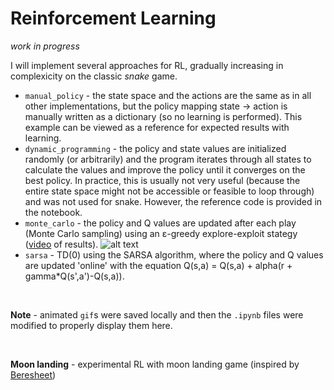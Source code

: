 # Reinforcement Learning

_work in progress_

I will implement several approaches for RL, gradually increasing in complexicity on the classic _snake_ game.

* `manual_policy` - the state space and the actions are the same as in all other implementations, but the policy mapping state &rarr; action is manually written as a dictionary (so no learning is performed). This example can be viewed as a reference for expected results with learning.  
* `dynamic_programming` - the policy and state values are initialized randomly (or arbitrarily) and the program iterates through all states to calculate the values and improve the policy until it converges on the best policy. In practice, this is usually not very useful (because the entire state space might not be accessible or feasible to loop through) and was not used for snake. However, the reference code is provided in the notebook.  
* `monte_carlo` - the policy and Q values are updated after each play (Monte Carlo sampling) using an ε-greedy explore-exploit stategy ([video](https://www.youtube.com/watch?v=l0sFUU7vScA) of results). 
![alt text](https://github.com/ralhadeff/machine-learning-tools/blob/master/ReinforcementLearning/animations/monte_carlo.gif "RL example (Monte Carlo)")
* `sarsa` - TD(0) using the SARSA algorithm, where the policy and Q values are updated 'online' with the equation Q(s,a) = Q(s,a) + alpha(r + gamma*Q(s',a')-Q(s,a)).
  
    
      
<br>  

**Note** - animated `gif`s were saved locally and then the `.ipynb` files were modified to properly display them here.

<br>

**Moon landing** - experimental RL with moon landing game (inspired by [Beresheet](https://en.wikipedia.org/wiki/Beresheet))
